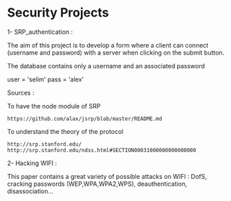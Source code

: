 # Security Projects 

1- SRP_authentication :

The aim of this project is to develop a form where a client can connect (username and password) with a server when clicking on the submit button.

The database contains only a username and an associated password

user = 'selim'
pass = 'alex'

Sources :

To have the node module of SRP

    https://github.com/alax/jsrp/blob/master/README.md

To understand the theory of the protocol

    http://srp.stanford.edu/
    http://srp.stanford.edu/ndss.html#SECTION00031000000000000000


2- Hacking WIFI :

This paper contains a great variety of possible attacks on WIFI : DofS, cracking passwords (WEP,WPA,WPA2,WPS), deauthentication, disassociation... 

